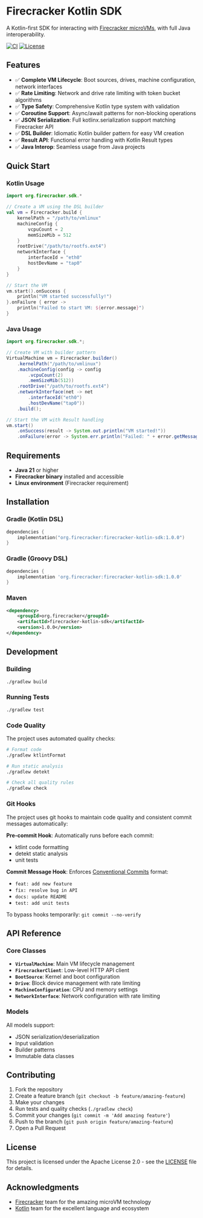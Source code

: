 # Firecracker Kotlin SDK

A Kotlin-first SDK for interacting with [Firecracker microVMs](https://firecracker-microvm.github.io/), with full Java interoperability.

[![CI](https://github.com/ladislavmacoun/firecracker-kotlin-sdk/actions/workflows/ci.yml/badge.svg)](https://github.com/ladislavmacoun/firecracker-kotlin-sdk/actions/workflows/ci.yml)
[![License](https://img.shields.io/badge/License-Apache%202.0-blue.svg)](https://opensource.org/licenses/Apache-2.0)

## Features

- ✅ **Complete VM Lifecycle**: Boot sources, drives, machine configuration, network interfaces
- ✅ **Rate Limiting**: Network and drive rate limiting with token bucket algorithms
- ✅ **Type Safety**: Comprehensive Kotlin type system with validation
- ✅ **Coroutine Support**: Async/await patterns for non-blocking operations
- ✅ **JSON Serialization**: Full kotlinx.serialization support matching Firecracker API
- ✅ **DSL Builder**: Idiomatic Kotlin builder pattern for easy VM creation
- ✅ **Result API**: Functional error handling with Kotlin Result types
- ✅ **Java Interop**: Seamless usage from Java projects

## Quick Start

### Kotlin Usage

```kotlin
import org.firecracker.sdk.*

// Create a VM using the DSL builder
val vm = Firecracker.build {
    kernelPath = "/path/to/vmlinux"
    machineConfig {
        vcpuCount = 2
        memSizeMib = 512
    }
    rootDrive("/path/to/rootfs.ext4")
    networkInterface {
        interfaceId = "eth0"
        hostDevName = "tap0"
    }
}

// Start the VM
vm.start().onSuccess {
    println("VM started successfully!")
}.onFailure { error ->
    println("Failed to start VM: ${error.message}")
}
```

### Java Usage

```java
import org.firecracker.sdk.*;

// Create VM with builder pattern
VirtualMachine vm = Firecracker.builder()
    .kernelPath("/path/to/vmlinux")
    .machineConfig(config -> config
        .vcpuCount(2)
        .memSizeMib(512))
    .rootDrive("/path/to/rootfs.ext4")
    .networkInterface(net -> net
        .interfaceId("eth0")
        .hostDevName("tap0"))
    .build();

// Start the VM with Result handling
vm.start()
    .onSuccess(result -> System.out.println("VM started!"))
    .onFailure(error -> System.err.println("Failed: " + error.getMessage()));
```

## Requirements

- **Java 21** or higher
- **Firecracker binary** installed and accessible
- **Linux environment** (Firecracker requirement)

## Installation

### Gradle (Kotlin DSL)

```kotlin
dependencies {
    implementation("org.firecracker:firecracker-kotlin-sdk:1.0.0")
}
```

### Gradle (Groovy DSL)

```groovy
dependencies {
    implementation 'org.firecracker:firecracker-kotlin-sdk:1.0.0'
}
```

### Maven

```xml
<dependency>
    <groupId>org.firecracker</groupId>
    <artifactId>firecracker-kotlin-sdk</artifactId>
    <version>1.0.0</version>
</dependency>
```

## Development

### Building

```bash
./gradlew build
```

### Running Tests

```bash
./gradlew test
```

### Code Quality

The project uses automated quality checks:

```bash
# Format code
./gradlew ktlintFormat

# Run static analysis
./gradlew detekt

# Check all quality rules
./gradlew check
```

### Git Hooks

The project uses git hooks to maintain code quality and consistent commit messages automatically:

**Pre-commit Hook**: Automatically runs before each commit:

- ktlint code formatting
- detekt static analysis  
- unit tests

**Commit Message Hook**: Enforces [Conventional Commits](https://www.conventionalcommits.org/) format:

- `feat: add new feature`
- `fix: resolve bug in API`
- `docs: update README`
- `test: add unit tests`

To bypass hooks temporarily: `git commit --no-verify`

## API Reference

### Core Classes

- **`VirtualMachine`**: Main VM lifecycle management
- **`FirecrackerClient`**: Low-level HTTP API client
- **`BootSource`**: Kernel and boot configuration
- **`Drive`**: Block device management with rate limiting
- **`MachineConfiguration`**: CPU and memory settings
- **`NetworkInterface`**: Network configuration with rate limiting

### Models

All models support:

- JSON serialization/deserialization
- Input validation
- Builder patterns
- Immutable data classes

## Contributing

1. Fork the repository
2. Create a feature branch (`git checkout -b feature/amazing-feature`)
3. Make your changes
4. Run tests and quality checks (`./gradlew check`)
5. Commit your changes (`git commit -m 'Add amazing feature'`)
6. Push to the branch (`git push origin feature/amazing-feature`)
7. Open a Pull Request

## License

This project is licensed under the Apache License 2.0 - see the [LICENSE](LICENSE) file for details.

## Acknowledgments

- [Firecracker](https://firecracker-microvm.github.io/) team for the amazing microVM technology
- [Kotlin](https://kotlinlang.org/) team for the excellent language and ecosystem
